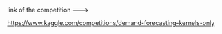 link of the competition 
--->

https://www.kaggle.com/competitions/demand-forecasting-kernels-only

